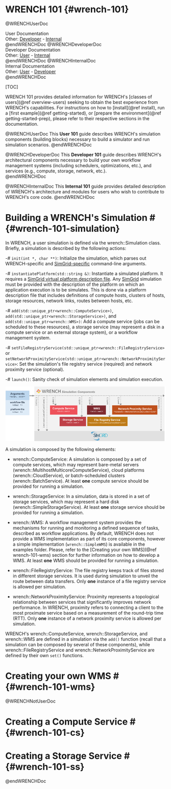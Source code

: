 WRENCH 101                        {#wrench-101}
============

@WRENCHUserDoc <div class="doc-type">User Documentation</div><div class="doc-link">Other: <a href="../developer/getting-started.html">Developer</a> - <a href="../internal/getting-started.html">Internal</a></div> @endWRENCHDoc
@WRENCHDeveloperDoc  <div class="doc-type">Developer Documentation</div><div class="doc-link">Other: <a href="../user/getting-started.html">User</a> - <a href="../internal/getting-started.html">Internal</a></div> @endWRENCHDoc
@WRENCHInternalDoc  <div class="doc-type">Internal Documentation</div><div class="doc-link">Other: <a href="../user/getting-started.html">User</a> -  <a href="../developer/getting-started.html">Developer</a></div> @endWRENCHDoc

[TOC]

WRENCH 101 provides detailed information for WRENCH's [classes of users](@ref overview-users) 
seeking to obtain the best experience from WRENCH's capabilities. For instructions on how to
[install](@ref install), run a [first example](@ref getting-started), or 
[prepare the environment](@ref getting-started-prep), please refer to their respective sections 
in the documentation.


<!--################ 101 Guide Description ################ -->

@WRENCHUserDoc
This **User 101** guide describes WRENCH's simulation components (building blocks) 
necessary to build a simulator and run simulation scenarios. 
@endWRENCHDoc

@WRENCHDeveloperDoc 
This **Developer 101** guide describes WRENCH's architectural components necessary
to build your own workflow management systems (including schedulers, optimizations,
etc.), and services (e.g., compute, storage, network, etc.).  
@endWRENCHDoc

@WRENCHInternalDoc
This **Internal 101** guide provides detailed description of WRENCH's architecture
and modules for users who wish to contribute to WRENCH's core code. 
@endWRENCHDoc



# Building a WRENCH's Simulation #         {#wrench-101-simulation}

In WRENCH, a user simulation is defined via the wrench::Simulation class. Briefly,
a simulation is described by the following actions: 

-# `init(int *, char **)`: Initialize the simulation, which parses out WRENCH-specific 
and [SimGrid-specific](http://simgrid.gforge.inria.fr/simgrid/3.19/doc/options.html) 
command-line arguments.

-# `instantiatePlatform(std::string &)`: Instantiate a simulated platform. It requires a 
[SimGrid virtual platform description file](http://simgrid.gforge.inria.fr/simgrid/3.17/doc/platform.html).
Any [SimGrid](http://simgrid.gforge.inria.fr) simulation must be provided with the description 
of the platform on which an application execution is to be simulates. This is done via
a platform description file that includes definitions of compute hosts, clusters of hosts, 
storage resources, network links, routes between hosts, etc.

-# `add(std::unique_ptr<wrench::ComputeService>)`, `add(std::unique_ptr<wrench::StorageService>)`, 
and `add(std::unique_ptr<wrench::WMS>)`: Add a compute service (jobs can be scheduled to these
resources), a storage service (may represent a disk in a compute service or an external storage
system), or a workflow management system.

-# `setFileRegistryService(std::unique_ptr<wrench::FileRegistryService>` or 
`setNetworkProximityService(std::unique_ptr<wrench::NetworkProximityService>`: Set the
simulation's file registry service (required) and network proximity service (optional). 

-# `launch()`: Sanity check of simulation elements and simulation execution.

![Overview of the WRENCH simulation components.](images/wrench-simulation.png)

A simulation is composed by the following elements:

- wrench::ComputeService: A simulation is composed by a set of compute services, which
may represent bare-metal servers (wrench::MultihostMulticoreComputeService), cloud
platforms (wrench::CloudService), or batch-scheduled clusters (wrench::BatchService).
At least **one** compute service should be provided for running a simulation.

- wrench::StorageService: In a simulation, data is stored in a set of storage services, 
which may represent a hard disk (wrench::SimpleStorageService).
At least **one** storage service should be provided for running a simulation.

- wrench::WMS: A workflow management system provides the mechanisms for running and
monitoring a defined sequence of tasks, described as workflow applications. By default,
WRENCH does not provide a WMS implementation as part of its core components, however a
simple implementation (`wrench::SimpleWMS`) is available in the examples folder. Please,
refer to the [Creating your own WMS](@ref wrench-101-wms) section for further information
on how to develop a WMS. 
At least **one** WMS should be provided for running a simulation.

- wrench::FileRegistryService: The file registry keeps track of files stored in
different storage services. It is used during simulation to unveil the route
between data transfers.
Only **one** instance of a file registry service is allowed per simulation.

- wrench::NetworkProximityService: Proximity represents a topological relationship 
between services that significantly improves network performance. In WRENCH, 
proximity refers to connecting a client to the most proximate service based 
on a measurement of the round-trip time (RTT).
Only **one** instance of a network proximity service is allowed per simulation. 

WRENCH's wrench::ComputeService, wrench::StorageService, and wrench::WMS are defined
in a simulation via the `add()` function (recall that a simulation can be composed 
by several of these components), while wrench::FileRegistryService and 
wrench::NetworkProximityService are defined by their own `set()` functions. 



# Creating your own WMS #         {#wrench-101-wms}



@WRENCHNotUserDoc
# Creating a Compute Service #         {#wrench-101-cs}

# Creating a Storage Service #         {#wrench-101-ss}
@endWRENCHDoc



